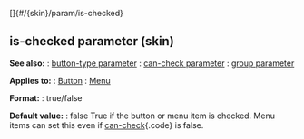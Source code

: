 []{#/{skin}/param/is-checked}
## is-checked parameter (skin)
**See also:**
:   [button-type parameter](#/%7Bskin%7D/param/button-type)
:   [can-check parameter](#/%7Bskin%7D/param/can-check)
:   [group parameter](#/%7Bskin%7D/param/group)
<!-- -->
**Applies to:**
:   [Button](#/%7Bskin%7D/control/button)
:   [Menu](#/%7Bskin%7D/control/menu)
<!-- -->
**Format:**
:   true/false
<!-- -->
**Default value:**
:   false
True if the button or menu item is checked. Menu items can set this even
if [can-check](#/%7Bskin%7D/param/can-check){.code} is false.